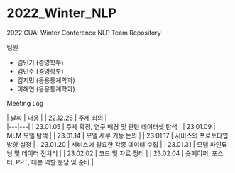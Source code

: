 # 2022_Winter_NLP
2022 CUAI Winter Conference NLP Team Repository

팀원
* 김민기 (경영학부)
* 김민주 (경영학부)
* 김지민 (응용통계학과)
* 이혜연 (응용통계학과)

Meeting Log

| 날짜 | 내용 |
| 22.12.26 | 주제 회의 |  
|---|---|
| 23.01.05 | 주제 확정, 연구 배경 및 관련 데이터셋 탐색 |
| 23.01.09 | MLM 모델 탐색 |
| 23.01.14 | 모델 세부 기능 논의 |
| 23.01.17 | 서비스의 프로토타입 방향 설정 |
| 23.01.20 | 서비스에 필요한 각종 데이터 수집 |
| 23.01.31 | 모델 파인튜닝 및 데이터 전처리 |
| 23.02.02 | 코드 및 자료 정리 |
| 23.02.04 | 숏페이퍼, 포스터, PPT, 대본 역할 분담 및 준비 |
